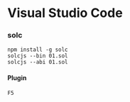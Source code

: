 # Visual Studio Code

### solc

```
npm install -g solc
solcjs --bin 01.sol
solcjs --abi 01.sol
```

#### Plugin

```
F5 
```